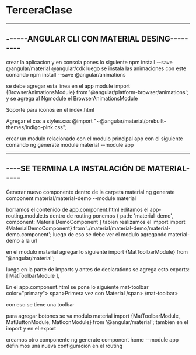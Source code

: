 # TerceraClase

----------------------------------------------
------ANGULAR CLI CON MATERIAL DESING---------
----------------------------------------------

crear la aplicacion y en consola pones lo siguiente
npm install --save @angular/material @angular/cdk
luego se instala las animaciones con este comando
npm install --save @angular/animations

se debe agregar esta linea en el app module 
import {BrowserAnimationsModule} from '@angular/platform-browser/animations';
y se agrega al Ngmodule el BrowserAnimationsModule

Soporte para iconos en el index.html
<link href="https://fonts.googleapis.com/icon?family=Material+Icons" rel="stylesheet">

Agregar el css a styles.css
@import "~@angular/material/prebuilt-themes/indigo-pink.css";

crear un modulo relacionado con el modulo principal app con el siguiente comando
ng generate module material --module app

----------------------------------------------
----SE TERMINA LA INSTALACIÓN DE MATERIAL-----
----------------------------------------------

Generar nuevo componente dentro de la carpeta material
ng generate component material/material-demo --module material

borramos el contenido de app.component.html
editamos el app-routing.module.ts
dentro de routing ponemos 
  {
    path: 'material-demo',
    component: MaterialDemoComponent
  }
  tabien realizamos el import 
  import {MaterialDemoComponent} from './material/material-demo/material-demo.component';
  luego de eso se debe ver el modulo agregando material-demo a la url

  en el modulo material agregar lo siguiente
  import {MatToolbarModule} from '@angular/material';

  luego en la parte de imports y antes de declarations se agrega esto
  exports: [
    MatToolbarModule
  ],

  En el app.component.html se pone lo siguiente
 mat-toolbar color="primary">
  span>Primera vez con Material /span>
  /mat-toolbar>

con eso se tiene una toolbar

para agregar botones se va modulo material
import {MatToolbarModule, MatButtonModule, MatIconModule} from '@angular/material';
tambien en el import y en el export

creamos otro componente
ng generate component home --module app
definimos una nueva configuracion en el routing
